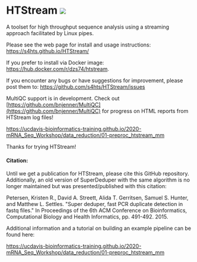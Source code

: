 # HTStream    ![](https://github.com/s4hts/HTStream/workflows/C++%20CI/badge.svg)
A toolset for high throughput sequence analysis using a streaming approach facilitated by Linux pipes.


Please see the web page for install and usage instructions: 
https://s4hts.github.io/HTStream/

If you prefer to install via Docker image: 
https://hub.docker.com/r/dzs74/htstream.

If you encounter any bugs or have suggestions for improvement, please post them to:
https://github.com/s4hts/HTStream/issues

MultiQC support is in development. Check out [https://github.com/bnjenner/MultiQC](https://github.com/bnjenner/MultiQC) for progress on HTML reports from HTStream log files!

https://ucdavis-bioinformatics-training.github.io/2020-mRNA_Seq_Workshop/data_reduction/01-preproc_htstream_mm

Thanks for trying HTStream!

#### Citation:

Until we get a publication for HTStream, please cite this GitHub repository. Additionally, an old version of SuperDeduper with the same algorithm is no longer maintained but was presented/published with this citation:

Petersen, Kristen R., David A. Streett, Alida T. Gerritsen, Samuel S. Hunter, and Matthew L. Settles. "Super deduper, fast PCR duplicate detection in fastq files." In Proceedings of the 6th ACM Conference on Bioinformatics, Computational Biology and Health Informatics, pp. 491-492. 2015.


Additional information and a tutorial on building an example pipeline can be found here:

https://ucdavis-bioinformatics-training.github.io/2020-mRNA_Seq_Workshop/data_reduction/01-preproc_htstream_mm
